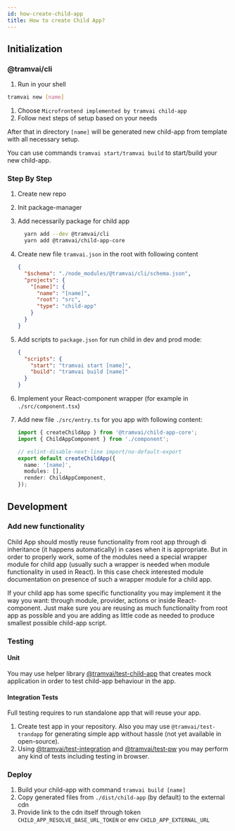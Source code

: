 ```yaml
---
id: how-create-child-app
title: How to create Child App?
---
```


## Initialization

### @tramvai/cli

1. Run in your shell

```sh
tramvai new [name]
```

1. Choose `Microfrontend implemented by tramvai child-app`
1. Follow next steps of setup based on your needs

After that in directory `[name]` will be generated new child-app from template with all necessary setup.

You can use commands `tramvai start/tramvai build` to start/build your new child-app.

### Step By Step

1. Create new repo
1. Init package-manager
1. Add necessarily package for child app
   ```sh
     yarn add --dev @tramvai/cli
     yarn add @tramvai/child-app-core
   ```
1. Create new file `tramvai.json` in the root with following content
   ```json
   {
     "$schema": "./node_modules/@tramvai/cli/schema.json",
     "projects": {
       "[name]": {
         "name": "[name]",
         "root": "src",
         "type": "child-app"
       }
     }
   }
   ```
1. Add scripts to `package.json` for run child in dev and prod mode:

   ```json
   {
     "scripts": {
       "start": "tramvai start [name]",
       "build": "tramvai build [name]"
     }
   }
   ```

1. Implement your React-component wrapper (for example in `./src/component.tsx`)
1. Add new file `./src/entry.ts` for you app with following content:

   ```ts
   import { createChildApp } from '@tramvai/child-app-core';
   import { ChildAppComponent } from './component';

   // eslint-disable-next-line import/no-default-export
   export default createChildApp({
     name: '[name]',
     modules: [],
     render: ChildAppComponent,
   });
   ```

## Development

### Add new functionality

Child App should mostly reuse functionality from root app through di inheritance (it happens automatically) in cases when it is appropriate. But in order to properly work, some of the modules need a special wrapper module for child app (usually such a wrapper is needed when module functionality in used in React). In this case check interested module documentation on presence of such a wrapper module for a child app.

If your child app has some specific functionality you may implement it the way you want: through module, provider, actions or inside React-component. Just make sure you are reusing as much functionality from root app as possible and you are adding as little code as needed to produce smallest possible child-app script.

### Testing

#### Unit

You may use helper library [@tramvai/test-child-app](references/tramvai/test/child-app.md) that creates mock application in order to test child-app behaviour in the app.

#### Integration Tests

Full testing requires to run standalone app that will reuse your app.

1. Create test app in your repository. Also you may use `@tramvai/test-trandapp` for generating simple app without hassle (not yet available in open-source).
2. Using [@tramvai/test-integration](references/tramvai/test/integration.md) and [@tramvai/test-pw](references/tramvai/test/playwright.md) you may perform any kind of tests including testing in browser.

### Deploy

1. Build your child-app with command `tramvai build [name]`
2. Copy generated files from `./dist/child-app` (by default) to the external cdn
3. Provide link to the cdn itself through token `CHILD_APP_RESOLVE_BASE_URL_TOKEN` or env `CHILD_APP_EXTERNAL_URL`
